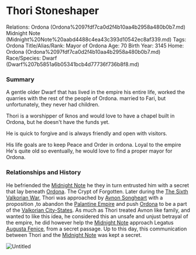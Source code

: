 # Thori Stoneshaper

Relations: Ordona (Ordona%2097fdf7ca0d2f4b10aa4b2958a480b0b7.md) Midnight Note (Midnight%20Note%20aabd4488c4ea43c393d10542ec8af339.md) 
Tags: Ordona
Title/Alias/Rank: Mayor of Ordona
Age: 70
Birth Year: 3145
Home: Ordona (Ordona%2097fdf7ca0d2f4b10aa4b2958a480b0b7.md) 
Race/Species: Dwarf (Dwarf%207b5851a6b05341bcb4d77736f736b8f8.md)

### Summary

A gentle older Dwarf that has lived in the empire his entire life, worked the quarries with the rest of the people of Ordona. married to Fari, but unfortunately, they never had children.

Thori is a worshipper of Iknos and would love to have a chapel built in Ordona, but he doesn't have the funds yet.

He is quick to forgive and is always friendly and open with visitors.

His life goals are to keep Peace and Order in ordona. Loyal to the empire He's quite old so eventually, he would love to find a proper mayor for Ordona.

### **Relationships and History**

He befriended the [Midnight Note](Midnight%20Note%20aabd4488c4ea43c393d10542ec8af339.md) he they in turn entrusted him with a secret that lay beneath [Ordona](Ordona%2097fdf7ca0d2f4b10aa4b2958a480b0b7.md). The Crypt of Forgotten. Later during the [The Sixth Valkorian War](The%20Sixth%20Valkorian%20War%207e8a7ab94b6f4e708975b413257f16b2.md), Thori was approached by [Avnon Songheart](Avnon%20Songheart%20c80f62bcf27647ff914c434f9f06b9c8.md) with a proposition ,to abandon the [Palantine Empire](Palantine%20Empire%20b5f0a5e7621b4b02862738a0582cfccd.md) and push [Ordona](Ordona%2097fdf7ca0d2f4b10aa4b2958a480b0b7.md) to be a part of the [Valkorian City-States](Valkorian%20City-States%2094cc103e39aa4dc4a9e2e08376851195.md). As much as Thori treated Avnon like family, and wanted to like this idea, he considered this an unsafe and unjust betrayal of the empire, he did however help the [Midnight Note](Midnight%20Note%20aabd4488c4ea43c393d10542ec8af339.md) approach Legatus [Augusta Fenice](Augusta%20Fenice%20401718edc6f140c29c122012657b0422.md), from a secret passage. Up to this day, this communication between Thori and the [Midnight Note](Midnight%20Note%20aabd4488c4ea43c393d10542ec8af339.md) was kept a secret.

![Untitled](Untitled%20139.png)